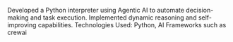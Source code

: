 Developed a Python interpreter using Agentic AI to automate decision-making and task execution. 
Implemented dynamic reasoning and self-improving capabilities. 
Technologies Used: Python, AI Frameworks such as crewai
